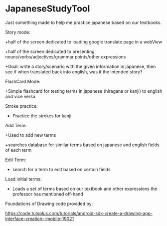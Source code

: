 # JapaneseStudyTool

Just something made to help me practice japanese based on our textbooks.

Story mode:

+half of the screen dedicated to loading google translate page in a webView

+half of the screen dedicated to presenting nouns/verbs/adjectives/grammar points/other expressions

+Goal: write a story/scenario with the given information in japanese, then see if when translated back into english, was it the intended story?

FlashCard Mode:

+Simple flashcard for testing terms in japanese (hiragana or kanji) to english and vice versa

Stroke practice:
+ Practice the strokes for kanji

Add Term:

+Used to add new terms

+searches database for similar terms based on japanese and english fields of each term

Edit Term:
+ search for a term to edit based on certain fields



Load initial terms:
+ Loads a set of terms based on our textbook and other expressions the professor has mentioned off-hand




Foundations of Drawing code provided by:

https://code.tutsplus.com/tutorials/android-sdk-create-a-drawing-app-interface-creation--mobile-19021
